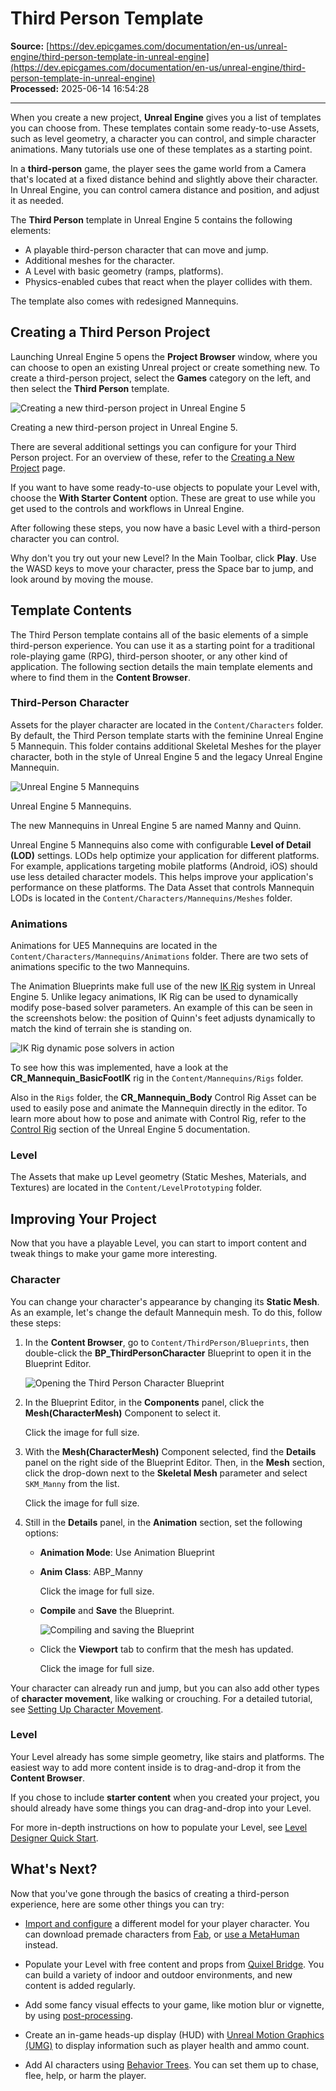 # Third Person Template

**Source:** [https://dev.epicgames.com/documentation/en-us/unreal-engine/third-person-template-in-unreal-engine](https://dev.epicgames.com/documentation/en-us/unreal-engine/third-person-template-in-unreal-engine)  
**Processed:** 2025-06-14 16:54:28

---

When you create a new project, **Unreal Engine** gives you a list of templates you can choose from. These templates contain some ready-to-use Assets, such as level geometry, a character you can control, and simple character animations. Many tutorials use one of these templates as a starting point.

In a **third-person** game, the player sees the game world from a Camera that's located at a fixed distance behind and slightly above their character. In Unreal Engine, you can control camera distance and position, and adjust it as needed.

The **Third Person** template in Unreal Engine 5 contains the following elements:

-   A playable third-person character that can move and jump.
-   Additional meshes for the character.
-   A Level with basic geometry (ramps, platforms).
-   Physics-enabled cubes that react when the player collides with them.

The template also comes with redesigned Mannequins.

## Creating a Third Person Project

Launching Unreal Engine 5 opens the **Project Browser** window, where you can choose to open an existing Unreal project or create something new. To create a third-person project, select the **Games** category on the left, and then select the **Third Person** template.

![Creating a new third-person project in Unreal Engine 5](https://d1iv7db44yhgxn.cloudfront.net/documentation/images/d33ae0d2-7bcc-4a62-b872-adcbee3cdec5/create-new-project.png)

Creating a new third-person project in Unreal Engine 5.

There are several additional settings you can configure for your Third Person project. For an overview of these, refer to the [Creating a New Project](/documentation/en-us/unreal-engine/creating-a-new-project-in-unreal-engine) page.

If you want to have some ready-to-use objects to populate your Level with, choose the **With Starter Content** option. These are great to use while you get used to the controls and workflows in Unreal Engine.

After following these steps, you now have a basic Level with a third-person character you can control.

Why don't you try out your new Level? In the Main Toolbar, click **Play**. Use the WASD keys to move your character, press the Space bar to jump, and look around by moving the mouse.

## Template Contents

The Third Person template contains all of the basic elements of a simple third-person experience. You can use it as a starting point for a traditional role-playing game (RPG), third-person shooter, or any other kind of application. The following section details the main template elements and where to find them in the **Content Browser**.

### Third-Person Character

Assets for the player character are located in the `Content/Characters` folder. By default, the Third Person template starts with the feminine Unreal Engine 5 Mannequin. This folder contains additional Skeletal Meshes for the player character, both in the style of Unreal Engine 5 and the legacy Unreal Engine Mannequin.

![Unreal Engine 5 Mannequins](https://d1iv7db44yhgxn.cloudfront.net/documentation/images/cf511198-2255-4e5d-90e4-9327a3be00f2/ue5-mannequins.png)

Unreal Engine 5 Mannequins.

The new Mannequins in Unreal Engine 5 are named Manny and Quinn.

Unreal Engine 5 Mannequins also come with configurable **Level of Detail (LOD)** settings. LODs help optimize your application for different platforms. For example, applications targeting mobile platforms (Android, iOS) should use less detailed character models. This helps improve your application's performance on these platforms. The Data Asset that controls Mannequin LODs is located in the `Content/Characters/Mannequins/Meshes` folder.

### Animations

Animations for UE5 Mannequins are located in the `Content/Characters/Mannequins/Animations` folder. There are two sets of animations specific to the two Mannequins.

The Animation Blueprints make full use of the new [IK Rig](/documentation/en-us/unreal-engine/unreal-engine-ik-rig) system in Unreal Engine 5. Unlike legacy animations, IK Rig can be used to dynamically modify pose-based solver parameters. An example of this can be seen in the screenshots below: the position of Quinn's feet adjusts dynamically to match the kind of terrain she is standing on.

![IK Rig dynamic pose solvers in action](https://d1iv7db44yhgxn.cloudfront.net/documentation/images/1fb9d929-56b4-4069-8e53-ca982029cbbb/ue5-mannequin-ik-rig.png)

To see how this was implemented, have a look at the **CR\_Mannequin\_BasicFootIK** rig in the `Content/Mannequins/Rigs` folder.

Also in the `Rigs` folder, the **CR\_Mannequin\_Body** Control Rig Asset can be used to easily pose and animate the Mannequin directly in the editor. To learn more about how to pose and animate with Control Rig, refer to the [Control Rig](/documentation/en-us/unreal-engine/control-rig-in-unreal-engine) section of the Unreal Engine 5 documentation.

### Level

The Assets that make up Level geometry (Static Meshes, Materials, and Textures) are located in the `Content/LevelPrototyping` folder.

## Improving Your Project

Now that you have a playable Level, you can start to import content and tweak things to make your game more interesting.

### Character

You can change your character's appearance by changing its **Static Mesh**. As an example, let's change the default Mannequin mesh. To do this, follow these steps:

1.  In the **Content Browser**, go to `Content/ThirdPerson/Blueprints`, then double-click the **BP\_ThirdPersonCharacter** Blueprint to open it in the Blueprint Editor.
    
    ![Opening the Third Person Character Blueprint](https://d1iv7db44yhgxn.cloudfront.net/documentation/images/65cce0d7-e027-42ed-bbaa-e42186a1eb3a/open-third-person-character-bp.png)
2.  In the Blueprint Editor, in the **Components** panel, click the **Mesh(CharacterMesh)** Component to select it.
    
    Click the image for full size.
    
3.  With the **Mesh(CharacterMesh)** Component selected, find the **Details** panel on the right side of the Blueprint Editor. Then, in the **Mesh** section, click the drop-down next to the **Skeletal Mesh** parameter and select `SKM_Manny` from the list.
    
    Click the image for full size.
    
4.  Still in the **Details** panel, in the **Animation** section, set the following options:
    
    -   **Animation Mode**: Use Animation Blueprint
    -   **Anim Class**: ABP\_Manny
        
        Click the image for full size.
        
    -   **Compile** and **Save** the Blueprint.
        
        ![Compiling and saving the Blueprint](https://d1iv7db44yhgxn.cloudfront.net/documentation/images/e2d307f3-fc1f-43a2-af82-10adc1c6d7d7/compile-save-blueprint.png)
    -   Click the **Viewport** tab to confirm that the mesh has updated.
        
        Click the image for full size.
        

Your character can already run and jump, but you can also add other types of **character movement**, like walking or crouching. For a detailed tutorial, see [Setting Up Character Movement](/documentation/en-us/unreal-engine/setting-up-character-movement).

### Level

Your Level already has some simple geometry, like stairs and platforms. The easiest way to add more content inside is to drag-and-drop it from the **Content Browser**.

If you chose to include **starter content** when you created your project, you should already have some things you can drag-and-drop into your Level.

For more in-depth instructions on how to populate your Level, see [Level Designer Quick Start](/documentation/en-us/unreal-engine/level-designer-quick-start-in-unreal-engine).

## What's Next?

Now that you've gone through the basics of creating a third-person experience, here are some other things you can try:

-   [Import and configure](/documentation/en-us/unreal-engine/fbx-skeletal-mesh-pipeline-in-unreal-engine) a different model for your player character. You can download premade characters from [Fab](https://www.fab.com), or [use a MetaHuman](https://docs.metahuman.unrealengine.com/en-US/retargeting-animations-to-a-metahuman-at-runtime/) instead.
    
-   Populate your Level with free content and props from [Quixel Bridge](/documentation/en-us/unreal-engine/quixel-bridge-plugin-for-unreal-engine). You can build a variety of indoor and outdoor environments, and new content is added regularly.
    
-   Add some fancy visual effects to your game, like motion blur or vignette, by using [post-processing](/documentation/en-us/unreal-engine/post-process-effects-in-unreal-engine).
    
-   Create an in-game heads-up display (HUD) with [Unreal Motion Graphics (UMG)](/documentation/en-us/unreal-engine/umg-editor-reference-for-unreal-engine) to display information such as player health and ammo count.
    
-   Add AI characters using [Behavior Trees](/documentation/en-us/unreal-engine/behavior-trees-in-unreal-engine). You can set them up to chase, flee, help, or harm the player.